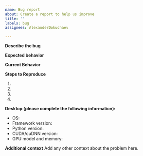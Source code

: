 ```yaml
---
name: Bug report
about: Create a report to help us improve
title: ''
labels: bug
assignees: AlexanderDokuchaev

---
```


<!--
    Thank you very much for contributing to this project by creating an issue!
-->


**Describe the bug**
<!--
A clear and concise description of what the bug is.
How has this issue affected you?
What are you trying to accomplish?
-->


**Expected behavior**
<!--
A clear and concise description of what you expected to happen.
-->

**Current Behavior**
<!--
Tell us what happens instead of the expected behavior.
-->

**Steps to Reproduce**

1.
2.
3.
4.


**Desktop (please complete the following information):**
 - OS: <!--[e.g. Linux Ubuntu 16.04]-->
 - Framework version: <!--[TensorFlow or PyTorch]-->
 - Python version:
 - CUDA/cuDNN version:
 - GPU model and memory:


**Additional context**
Add any other context about the problem here.
